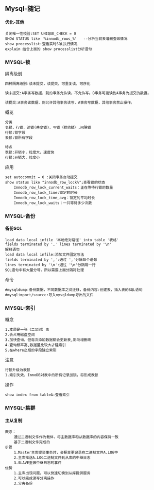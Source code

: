 ## Mysql-随记

#### 优化-其他

```MYSQL
关闭唯一性校验:SET UNIQUE_CHECK = 0
SHOW STATUS like '%innodb_rows_%'	--分析当前表增删查改情况
show processlist:查看实时SQL执行情况
explain 结合上面的 show processlist分析语句
```

### MYSQL-锁

隔离级别

```
四种隔离级别:读未提交，读提交，可重复读，可序化

读未提交:A事务写数据，别的事务允许读，不允许写。B事务可能读到A事务为提交的数据。

读提交:A事务读数据，则允许其他事务读写，A事务写数据，其他事务禁止操作。

```

概览

```MySQL
分类
表锁，行锁，读锁(共享锁)，写锁（排他锁）,间隙锁
行锁:锁字段
表锁:锁所有字段

特点
表锁:开销小，粒度大，速度快
行锁:开销大，粒度小
```



应用

```
set autocommit = 0 :关闭事务自动提交
show status like "innodb_row_lock%";查看锁的状态
	Innodb_row_lock_current_waits：正在等待行锁的数量
	Innodb_row_lock_time:锁定的时长
	Innodb_row_lock_time_avg：锁定的平均时长
	Innodb_row_lock_waits：一共等待多少次数
```



### MYSQL-备份

#### 备份SQL

```MYSQL
load data local infile '本地绝对路径' into table '表格'
fields terminated by ',' lines terminated by '\n'
解释语句
load data local infile:添加文件固定写法
fields terminated by ',':通过 ','分隔每个语句
lines terminated by '\n':通过 '\n'分隔每一行
SQL语句中有大量分号，所以需要上面分隔符处理
```

命令

```
#mysqldump:备份数据，不同数据库之间迁移，备份内容:创建表，插入表的SQL语句
#mysqlimport/source:导入mysqldump导出的文件
```



### MYSQL-索引

概念

```
1.本质是一张（二叉树）表
2.会占用磁盘空间
3.加快查询。但每次添加数据都会更新表,影响增删改
4.查询频率高,数据量比较大才建索引
5.在where之后的字段建立索引
```

注意

```
行锁升级为表锁
1.索引失效，InnoDB对表中的所有记录加锁，将形成表锁
```

操作

```
show index from tableA:查看索引	
```



### MYSQL-集群

#### 主从复制

```
概念：
	通过二进制文件作为载体，将主数据库和从数据库的内容保持一致
	基于二进制文件完成的
步骤
	1.Master主库提交事务时，会把变更记录在二进制文件A.LOG中
	2.主库推送A.LOG二进制文件到从库的中继日志
	3.SLAVE重做中继日志的事件
优势
	1.主库出现问题，可以快速切换到从库提供服务
	2.可以完成读写分离操作
	3.分离备份
```

